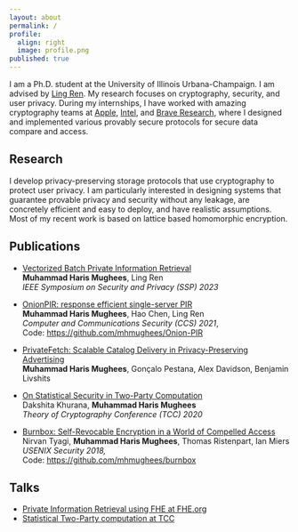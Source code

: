 ```yaml
---
layout: about
permalink: /
profile:
  align: right
  image: profile.png
published: true
---
```


I am a Ph.D. student at the University of Illinois Urbana-Champaign. I am advised by [Ling Ren](https://sites.google.com/view/renling). My research focuses on cryptography, security, and user privacy. During my internships, I have worked with amazing cryptography teams at [Apple](https://www.apple.com), [Intel](https://www.intel.com/content/www/us/en/developer/articles/technical/introducing-intel-hexl.html), and [Brave Research](https://brave.com/research/), where I designed and implemented various provably secure protocols for secure data compare and access.

## Research

 I develop privacy-preserving storage protocols that use cryptography to protect user privacy. I am particularly interested in designing systems that guarantee provable privacy and security without any leakage, are concretely efficient and easy to deploy, and have realistic assumptions. Most of my recent work is based on lattice based homomorphic encryption.

## Publications

- [Vectorized Batch Private Information Retrieval](https://eprint.iacr.org/2022/1262)    
**Muhammad Haris Mughees**, Ling Ren   
*IEEE Symposium on Security and Privacy (SSP) 2023*

- [OnionPIR: response efficient single-server PIR](https://dl.acm.org/doi/abs/10.1145/3460120.3485381?casa_token=6SS2B61Ci8EAAAAA:MjC1TSdtTrYwLFPQlhQo4h0LH1Uetk4lp3_m6byNa6UzG2VHoKO1adnYOTZ6nZEx3lIZX3jEASnQaQ)    
**Muhammad Haris Mughees**, Hao Chen, Ling Ren   
*Computer and Communications Security (CCS) 2021*,  
Code: https://github.com/mhmughees/Onion-PIR

- [PrivateFetch: Scalable Catalog Delivery in Privacy-Preserving Advertising](https://arxiv.org/abs/2109.08189)  
**Muhammad Haris Mughees**, Gonçalo Pestana, Alex Davidson, Benjamin Livshits

- [On Statistical Security in Two-Party Computation](https://eprint.iacr.org/2020/1428)  
Dakshita Khurana, **Muhammad Haris Mughees**  
*Theory of Cryptography Conference (TCC) 2020*

- [Burnbox: Self-Revocable Encryption in a World of Compelled Access](https://www.usenix.org/conference/usenixsecurity18/presentation/tyagi)  
Nirvan Tyagi,  **Muhammad Haris Mughees**, Thomas Ristenpart, Ian Miers  
*USENIX Security 2018,*  
Code: https://github.com/mhmughees/burnbox

## Talks
- [Private Information Retrieval using FHE at FHE.org](https://youtu.be/pRkSYjOuhdk)
- [Statistical Two-Party computation at TCC](https://youtu.be/s4JVSn7DryU)        
